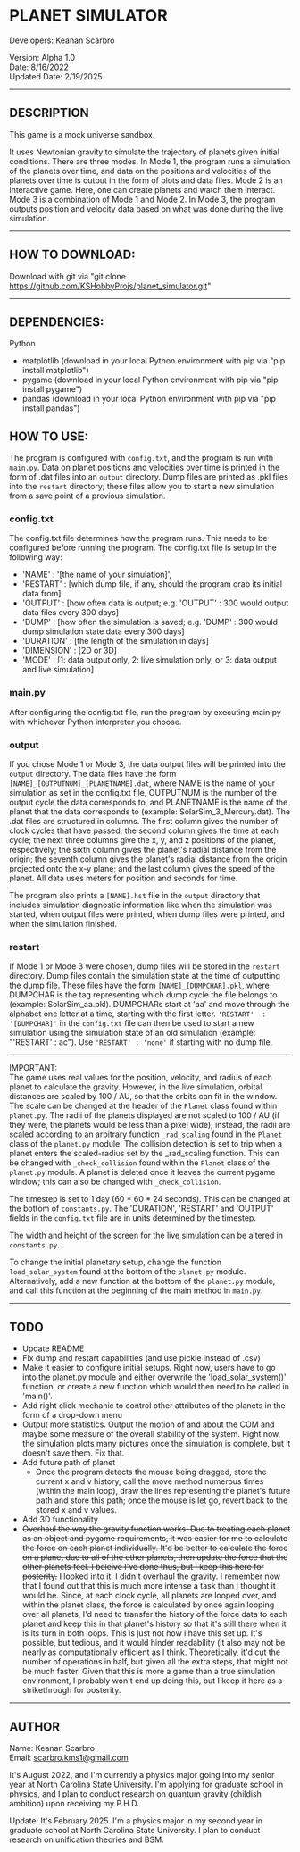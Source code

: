 # PLANET SIMULATOR

Developers: Keanan Scarbro

Version: Alpha 1.0 <br>
Date: 8/16/2022 <br>
Updated Date: 2/19/2025

___
## DESCRIPTION
This game is a mock universe sandbox.

It uses Newtonian gravity to simulate the trajectory of planets given initial conditions. There are three modes. In Mode 1, the program runs a simulation of the planets over time, and data on the positions and velocities of the planets over time is output in the form of plots and data files. Mode 2 is an interactive game. Here, one can create planets and watch them interact. Mode 3 is a combination of Mode 1 and Mode 2. In Mode 3, the program outputs position and velocity data based on what was done during the live simulation.
___
## HOW TO DOWNLOAD:
Download with git via "git clone https://github.com/KSHobbyProjs/planet_simulator.git"

___
## DEPENDENCIES:
Python
  - matplotlib (download in your local Python environment with pip via "pip install matplotlib")
  - pygame     (download in your local Python environment with pip via "pip install pygame")
  - pandas     (download in your local Python environment with pip via "pip install pandas")

## HOW TO USE:
The program is configured with `config.txt`, and the program is run with `main.py`. Data on planet positions and velocities over time is printed in the form of .dat files into an `output` directory. Dump files are printed as .pkl files into the `restart` directory; these files allow you to start a new simulation from a save point of a previous simulation. 

### config.txt
The config.txt file determines how the program runs. This needs to be configured before running the program. The config.txt file is setup in the following way:
  - 'NAME'      : '[the name of your simulation]',
  - 'RESTART'   : [which dump file, if any, should the program grab its initial data from]
  - 'OUTPUT'    : [how often data is output; e.g. 'OUTPUT' : 300 would output data files every 300 days]
  - 'DUMP'      : [how often the simulation is saved; e.g. 'DUMP' : 300 would dump simulation state data every 300 days] 
  - 'DURATION'  : [the length of the simulation in days]
  - 'DIMENSION' : [2D or 3D]
  - 'MODE'      : [1: data output only, 2: live simulation only, or 3: data output and live simulation] 

### main.py
After configuring the config.txt file, run the program by executing main.py with whichever Python interpreter you choose.

### output
If you chose Mode 1 or Mode 3, the data output files will be printed into the `output` directory. The data files have the form `[NAME]_[OUTPUTNUM]_[PLANETNAME].dat`, where NAME is the name of your simulation as set in the config.txt file, OUTPUTNUM is the number of the output cycle the data corresponds to, and PLANETNAME is the name of the planet that the data corresponds to (example: SolarSim_3_Mercury.dat). The .dat files are structured in columns. The first column gives the number of clock cycles that have passed; the second column gives the time at each cycle; the next three columns give the x, y, and z positions of the planet, respectively; the sixth column gives the planet's radial distance from the origin; the seventh column gives the planet's radial distance from the origin projected onto the x-y plane; and the last column gives the speed of the planet. All data uses meters for position and seconds for time.

The program also prints a `[NAME].hst` file in the `output` directory that includes simulation diagnostic information like when the simulation was started, when output files were printed, when dump files were printed, and when the simulation finished. 

### restart
If Mode 1 or Mode 3 were chosen, dump files will be stored in the `restart` directory. Dump files contain the simulation state at the time of outputting the dump file. These files have the form `[NAME]_[DUMPCHAR].pkl`, where DUMPCHAR is the tag representing which dump cycle the file belongs to (example: SolarSim_aa.pkl). DUMPCHARs start at 'aa' and move through the alphabet one letter at a time, starting with the first letter. `'RESTART'  : '[DUMPCHAR]'` in the `config.txt` file can then be used to start a new simulation using the simulation state of an old simulation (example: "'RESTART' : ac"). Use `'RESTART' : 'none'` if starting with no dump file.

___
IMPORTANT: <br>
The game uses real values for the position, velocity, and radius of each planet to calculate the gravity. However, in the live simulation, orbital distances are scaled by 100 / AU, so that the orbits can fit in the window. The scale can be changed at the header of the `Planet` class found within `planet.py`. The radii of the planets displayed are not scaled to 100 / AU (if they were, the planets would be less than a pixel wide); instead, the radii are scaled according to an arbitrary function `_rad_scaling` found in the `Planet` class of the `planet.py` module. The collision detection is set to trip when a planet enters the scaled-radius set by the _rad_scaling function. This can be changed with `_check_collision` found within the `Planet` class of the `planet.py` module. A planet is deleted once it leaves the current pygame window; this can also be changed with `_check_collision`.

The timestep is set to 1 day (60 * 60 * 24 seconds). This can be changed at the bottom of `constants.py`. The 'DURATION', 'RESTART' and 'OUTPUT' fields in the `config.txt` file are in units determined by the timestep. 

The width and height of the screen for the live simulation can be altered in `constants.py`.

To change the initial planetary setup, change the function `load_solar_system` found at the bottom of the `planet.py` module. Alternatively, add a new function at the bottom of the `planet.py` module, and call this function at the beginning of the main method in `main.py`.
___

## TODO
- Update README
- Fix dump and restart capabilities (and use pickle instead of .csv)
- Make it easier to configure initial setups. Right now, users have to go into the planet.py module and either overwrite the 'load_solar_system()' function, or create a new function which would then need to be called in 'main()'.
- Add right click mechanic to control other attributes of the planets in the form of a drop-down menu
- Output more statistics. Output the motion of and about the COM and maybe some measure of the overall stability of the system. Right now, the simulation plots many pictures once the simulation is complete, but it doesn't save them. Fix that.
- Add future path of planet
  - Once the program detects the mouse being dragged, store the current x and v history, call the move method numerous times (within the main loop), draw the lines representing the planet's future path and store this path; once the mouse is let go, revert back to the stored x and v values.
- Add 3D functionality
- ~~Overhaul the way the gravity function works. Due to treating each planet as an object and pygame requirements, it was easier for me to calculate the force on each planet individually. It'd be better to calculate the force on a planet due to all of the other planets, then update the force that the other planets feel. I beleive I've done thus, but I keep this here for posterity.~~ I looked into it. I didn't overhaul the gravity. I remember now that I found out that this is much more intense a task than I thought it would be. Since, at each clock cycle, all planets are looped over, and within the planet class, the force is calculated by once again looping over all planets, I'd need to transfer the history of the force data to each planet and keep this in that planet's history so that it's still there when it is its turn in both loops. This is just not how i have this set up. It's possible, but tedious, and it would hinder readability (it also may not be nearly as computationally efficient as I think. Theoretically, it'd cut the number of operations in half, but given all the extra steps, that might not be much faster. Given that this is more a game than a true simulation environment, I probably won't end up doing this, but I keep it here as a strikethrough for posterity.
___

## AUTHOR
Name: Keanan Scarbro <br>
Email: scarbro.kms1@gmail.com

It's August 2022, and I'm currently a physics major going into my senior year at North Carolina State University. I'm applying for graduate school in physics, and I plan to conduct research on quantum gravity (childish ambition) 
upon receiving my P.H.D.

Update: It's February 2025. I'm a physics major in my second year in graduate school at North Carolina State University. I plan to conduct research on unification theories and BSM.
